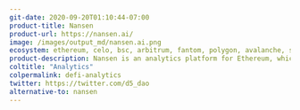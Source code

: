 ```yaml
---
git-date: 2020-09-20T01:10:44-07:00
product-title: Nansen
product-url: https://nansen.ai/
image: /images/output_md/nansen.ai.png
ecosystem: ethereum, celo, bsc, arbitrum, fantom, polygon, avalanche, solana
product-description: Nansen is an analytics platform for Ethereum, which combines on-chain data with a massive and constantly growing database containing millions of wallet labels. [Interview with Alex Svanevik, co-founder and CEO of Nansen](/nansen)
coltitle: "Analytics"
colpermalink: defi-analytics
twitter: https://twitter.com/d5_dao
alternative-to: nansen
---
```

